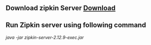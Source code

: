## Download  zipkin Server [Download](https://repo1.maven.org/maven2/io/zipkin/java/zipkin-server/2.12.9/zipkin-server-2.12.9-exec.jar)

## Run Zipkin server using following command
###### java -jar zipkin-server-2.12.9-exec.jar